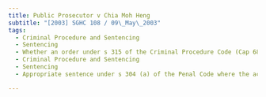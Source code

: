 ```yaml
---
title: Public Prosecutor v Chia Moh Heng 
subtitle: "[2003] SGHC 108 / 09\_May\_2003"
tags:
  - Criminal Procedure and Sentencing
  - Sentencing
  - Whether an order under s 315 of the Criminal Procedure Code (Cap 68, 1985 Rev Ed) may be made where the defence under s 84 of the Penal Code (Cap 224, 1985 Rev Ed) has not been established.
  - Criminal Procedure and Sentencing
  - Sentencing
  - Appropriate sentence under s 304 (a) of the Penal Code where the accused suffers from an impairment to the mind.

---
```


